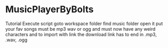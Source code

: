 # MusicPlayerByBolts
Tutorial Execute script goto workspace folder find music folder open it put your fav songs must be mp3 wav or ogg and must now have any weird characters and to import with link the download link has to end in .mp3, .wav, .ogg
